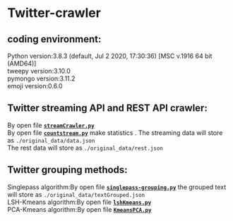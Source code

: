 # Twitter-crawler

## coding environment:
Python version:3.8.3 (default, Jul  2 2020, 17:30:36)  [MSC v.1916 64 bit (AMD64)]  
tweepy version:3.10.0  
pymongo version:3.11.2  
emoji version:0.6.0  

## Twitter streaming API and REST API crawler:
By open file  **<u>`streamCrawler.py`</u>**  
By open file  **<u>`countstream.py`</u>** make statistics .
The streaming data will store as `./original_data/data.json`  
The rest data will store as `./original_data/rest.json`  

## Twitter grouping methods:
Singlepass algorithm:By open file **<u>`singlepass-grouping.py`</u>** the grouped text will store as `./original_data/textGrouped.json`  
LSH-Kmeans algorithm:By open file **<u>`lshKmeans.py`</u>**  
PCA-Kmeans algorithm:By open file **<u>`KmeansPCA.py`</u>**  
